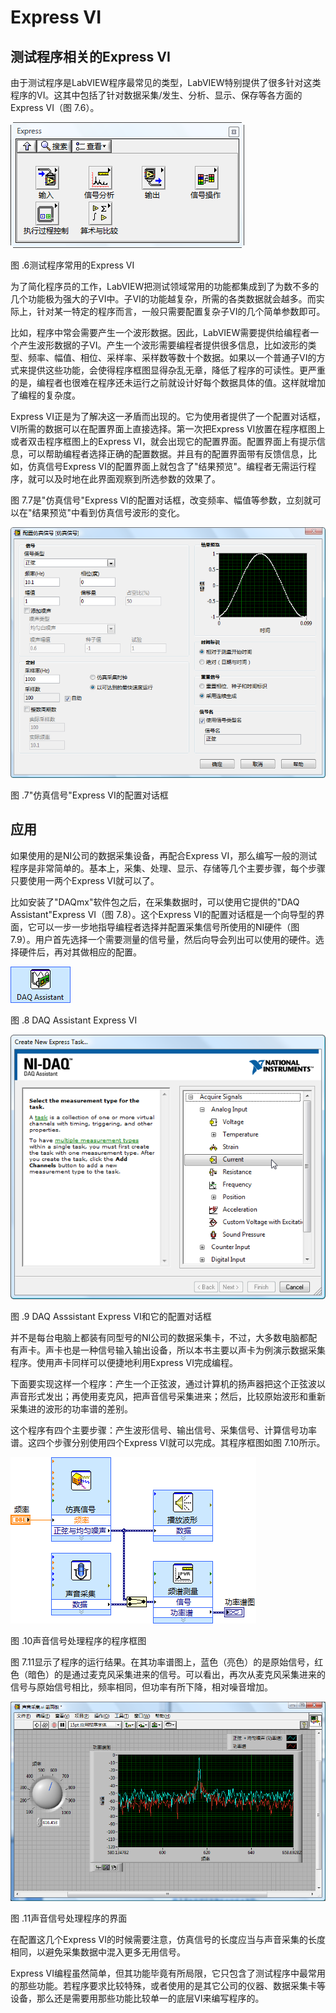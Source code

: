 # Express VI

## 测试程序相关的Express VI

由于测试程序是LabVIEW程序最常见的类型，LabVIEW特别提供了很多针对这类程序的VI。这其中包括了针对数据采集/发生、分析、显示、保存等各方面的Express
VI（图 7.6）。

![](images/image448.png)

图 .6测试程序常用的Express VI

为了简化程序员的工作，LabVIEW把测试领域常用的功能都集成到了为数不多的几个功能极为强大的子VI中。子VI的功能越复杂，所需的各类数据就会越多。而实际上，针对某一特定的程序而言，一般只需要配置复杂子VI的几个简单参数即可。

比如，程序中常会需要产生一个波形数据。因此，LabVIEW需要提供给编程者一个产生波形数据的子VI。产生一个波形需要编程者提供很多信息，比如波形的类型、频率、幅值、相位、采样率、采样数等数十个数据。如果以一个普通子VI的方式来提供这些功能，会使得程序框图显得杂乱无章，降低了程序的可读性。更严重的是，编程者也很难在程序还未运行之前就设计好每个数据具体的值。这样就增加了编程的复杂度。

Express
VI正是为了解决这一矛盾而出现的。它为使用者提供了一个配置对话框，VI所需的数据可以在配置界面上直接选择。第一次把Express
VI放置在程序框图上或者双击程序框图上的Express
VI，就会出现它的配置界面。配置界面上有提示信息，可以帮助编程者选择正确的配置数据。并且有的配置界面带有反馈信息，比如，仿真信号Express
VI的配置界面上就包含了"结果预览"。编程者无需运行程序，就可以及时地在此界面观察到所选参数的效果了。

图 7.7是"仿真信号"Express
VI的配置对话框，改变频率、幅值等参数，立刻就可以在"结果预览"中看到仿真信号波形的变化。

![](images/image449.png)

图 .7"仿真信号"Express VI的配置对话框

## 应用

如果使用的是NI公司的数据采集设备，再配合Express
VI，那么编写一般的测试程序是非常简单的。基本上，采集、处理、显示、存储等几个主要步骤，每个步骤只要使用一两个Express
VI就可以了。

比如安装了"DAQmx"软件包之后，在采集数据时，可以使用它提供的"DAQ
Assistant"Express VI（图 7.8）。这个Express
VI的配置对话框是一个向导型的界面，它可以一步一步地指导编程者选择并配置采集信号所使用的NI硬件（图
7.9）。用户首先选择一个需要测量的信号量，然后向导会列出可以使用的硬件。选择硬件后，再对其做相应的配置。

![](images/image450.png)

图 .8 DAQ Assistant Express VI

![](images/image451.png)

图 .9 DAQ Asssistant Express VI和它的配置对话框

并不是每台电脑上都装有同型号的NI公司的数据采集卡，不过，大多数电脑都配有声卡。声卡也是一种信号输入输出设备，所以本书主要以声卡为例演示数据采集程序。使用声卡同样可以便捷地利用Express
VI完成编程。

下面要实现这样一个程序：产生一个正弦波，通过计算机的扬声器把这个正弦波以声音形式发出；再使用麦克风，把声音信号采集进来；然后，比较原始波形和重新采集进的波形的功率谱的差别。

这个程序有四个主要步骤：产生波形信号、输出信号、采集信号、计算信号功率谱。这四个步骤分别使用四个Express
VI就可以完成。其程序框图如图 7.10所示。

![](images/image452.png)

图 .10声音信号处理程序的程序框图

图 7.11显示了程序的运行结果。在其功率谱图上，蓝色（亮色）的是原始信号，红色（暗色）的是通过麦克风采集进来的信号。可以看出，再次从麦克风采集进来的信号与原始信号相比，频率相同，但功率有所下降，相对噪音增加。

![](images/image453.png)

图 .11声音信号处理程序的界面

在配置这几个Express
VI的时候需要注意，仿真信号的长度应当与声音采集的长度相同，以避免采集数据中混入更多无用信号。

Express
VI编程虽然简单，但其功能毕竟有所局限，它只包含了测试程序中最常用的那些功能。若程序要求比较特殊，或者使用的是其它公司的仪器、数据采集卡等设备，那么还是需要用那些功能比较单一的底层VI来编写程序的。
